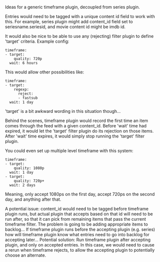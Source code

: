 Ideas for a generic timeframe plugin, decoupled from series plugin.

Entries would need to be tagged with a unique content id field to work with this. For example, series plugin might add content_id field set to seriesname.seriesid, and movie content id might be imdb id.

It would also be nice to be able to use any (rejecting) filter plugin to define 'target' criteria. Example config:

    timeframe:
    - target:
        quality: 720p
      wait: 6 hours

This would allow other possibilities like:

    timeframe:
    - target:
        regexp:
          reject:
          - fastsub
      wait: 1 day

'target' is a bit awkward wording in this situation though...

Behind the scenes, timeframe plugin would record the first time an item comes through the feed with a given content_id. Before 'wait' time had expired, it would let the 'target' filter plugin do its rejection on those items. After 'wait' time expires, it would simply stop running the 'target' filter plugin.

You could even set up multiple level timeframe with this system:

    timeframe:
    - target:
        quality: 1080p
      wait: 1 day
    - target:
        quality: 720p+
      wait: 2 days

Meaning, only accept 1080ps on the first day, accept 720ps on the second day, and anything after that.

A potential issue: content_id would need to be tagged before timeframe plugin runs, but actual plugin that accepts based on that id will need to be run after, so that it can pick from remaining items that pass the current timeframe filter. The problem is going to be adding appropriate items to backlog... If timeframe plugin runs before the accepting plugin (e.g. series) how will timeframe plugin know what entries need to go into backlog for accepting later... Potential solution: Run timeframe plugin after accepting plugin, and only on accepted entries. In this case, we would need to cause a rerun when timeframe rejects, to allow the accepting plugin to potentially choose an alternate.
